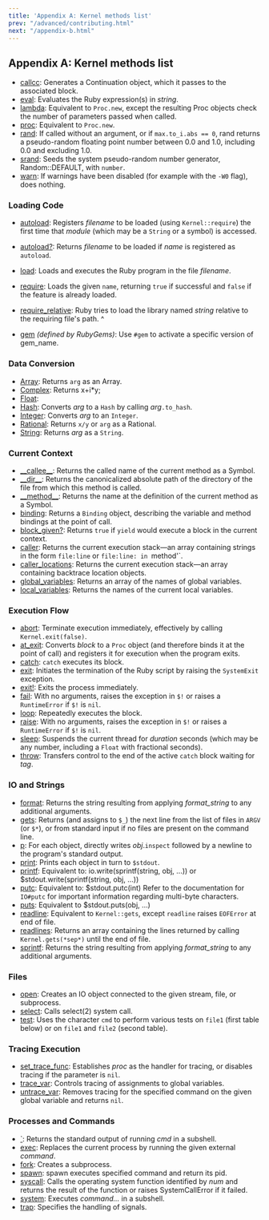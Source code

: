 ```yaml
---
title: 'Appendix A: Kernel methods list'
prev: "/advanced/contributing.html"
next: "/appendix-b.html"
---
```


## Appendix A: Kernel methods list



* [callcc](ref:`Kernel#callcc`)\: Generates a Continuation object, which
  it passes to the associated block.
* [eval](ref:`Kernel#eval`)\: Evaluates the Ruby expression(s) in
  *string*.
* [lambda](ref:`Kernel#lambda`)\: Equivalent to `Proc.new`, except the
  resulting Proc objects check the number of parameters passed when
  called.
* [proc](ref:`Kernel#proc`)\: Equivalent to `Proc.new`.
* [rand](ref:`Kernel#rand`)\: If called without an argument, or if
  `max.to_i.abs == 0`, rand returns a pseudo-random floating point
  number between 0.0 and 1.0, including 0.0 and excluding 1.0.
* [srand](ref:`Kernel#srand`)\: Seeds the system pseudo-random number
  generator, Random::DEFAULT, with `number`.
* [warn](ref:`Kernel#warn`)\: If warnings have been disabled (for
  example with the `-W0` flag), does nothing.

### Loading Code

* [autoload](ref:`Kernel#autoload`)\: Registers *filename* to be loaded
  (using `Kernel::require`) the first time that *module* (which may be a
  `String` or a symbol) is accessed.
* [autoload?](ref:`Kernel#autoload?`)\: Returns *filename* to be loaded
  if *name* is registered as `autoload`.
* [load](ref:`Kernel#load`)\: Loads and executes the Ruby program in the
  file *filename*.
* [require](ref:`Kernel#require`)\: Loads the given `name`, returning
  `true` if successful and `false` if the feature is already loaded.
* [require\_relative](ref:`Kernel#require_relative`)\: Ruby tries to
  load the library named *string* relative to the requiring file's path.
^

* [gem](ref:rubygems:Kernel#gem) *(defined by RubyGems)*\: Use `#gem` to
  activate a specific version of gem\_name.

### Data Conversion

* [Array](ref:Kernel#Array)\: Returns `arg` as an Array.
* [Complex](ref:Kernel#Complex)\: Returns x+i\*y;
* [Float](ref:Kernel#Float)\:
* [Hash](ref:Kernel#Hash)\: Converts *arg* to a `Hash` by calling
  *arg*`.to_hash`.
* [Integer](ref:Kernel#Integer)\: Converts *arg* to an `Integer`.
* [Rational](ref:Kernel#Rational)\: Returns `x/y` or `arg` as a
  Rational.
* [String](ref:Kernel#String)\: Returns *arg* as a `String`.

### Current Context

* [\_\_callee\_\_](ref:`Kernel#__callee__`)\: Returns the called name of
  the current method as a Symbol.
* [\_\_dir\_\_](ref:`Kernel#__dir__`)\: Returns the canonicalized
  absolute path of the directory of the file from which this method is
  called.
* [\_\_method\_\_](ref:`Kernel#__method__`)\: Returns the name at the
  definition of the current method as a Symbol.
* [binding](ref:`Kernel#binding`)\: Returns a `Binding` object,
  describing the variable and method bindings at the point of call.
* [block\_given?](ref:`Kernel#block_given?`)\: Returns `true` if `yield`
  would execute a block in the current context.
* [caller](ref:`Kernel#caller`)\: Returns the current execution stack—an
  array containing strings in the form `file:line` or `file:line: in
  `method'\`.
* [caller\_locations](ref:`Kernel#caller_locations`)\: Returns the
  current execution stack—an array containing backtrace location
  objects.
* [global\_variables](ref:`Kernel#global_variables`)\: Returns an array
  of the names of global variables.
* [local\_variables](ref:`Kernel#local_variables`)\: Returns the names
  of the current local variables.

### Execution Flow

* [abort](ref:`Kernel#abort`)\: Terminate execution immediately,
  effectively by calling `Kernel.exit(false)`.
* [at\_exit](ref:`Kernel#at_exit`)\: Converts *block* to a `Proc` object
  (and therefore binds it at the point of call) and registers it for
  execution when the program exits.
* [catch](ref:`Kernel#catch`)\: `catch` executes its block.
* [exit](ref:`Kernel#exit`)\: Initiates the termination of the Ruby
  script by raising the `SystemExit` exception.
* [exit!](ref:`Kernel#exit!`)\: Exits the process immediately.
* [fail](ref:`Kernel#fail`)\: With no arguments, raises the exception in
  `$!` or raises a `RuntimeError` if `$!` is `nil`.
* [loop](ref:`Kernel#loop`)\: Repeatedly executes the block.
* [raise](ref:`Kernel#raise`)\: With no arguments, raises the exception
  in `$!` or raises a `RuntimeError` if `$!` is `nil`.
* [sleep](ref:`Kernel#sleep`)\: Suspends the current thread for
  *duration* seconds (which may be any number, including a `Float` with
  fractional seconds).
* [throw](ref:`Kernel#throw`)\: Transfers control to the end of the
  active `catch` block waiting for *tag*.

### IO and Strings

* [format](ref:`Kernel#format`)\: Returns the string resulting from
  applying *format\_string* to any additional arguments.
* [gets](ref:`Kernel#gets`)\: Returns (and assigns to `$_`) the next
  line from the list of files in `ARGV` (or `$*`), or from standard
  input if no files are present on the command line.
* [p](ref:`Kernel#p`)\: For each object, directly writes *obj*.`inspect`
  followed by a newline to the program's standard output.
* [print](ref:`Kernel#print`)\: Prints each object in turn to `$stdout`.
* [printf](ref:`Kernel#printf`)\: Equivalent to:
  io.write(sprintf(string, obj, ...)) or $stdout.write(sprintf(string,
  obj, ...))
* [putc](ref:`Kernel#putc`)\: Equivalent to: $stdout.putc(int) Refer to
  the documentation for `IO#putc` for important information regarding
  multi-byte characters.
* [puts](ref:`Kernel#puts`)\: Equivalent to $stdout.puts(obj, ...)
* [readline](ref:`Kernel#readline`)\: Equivalent to `Kernel::gets`,
  except `readline` raises `EOFError` at end of file.
* [readlines](ref:`Kernel#readlines`)\: Returns an array containing the
  lines returned by calling `Kernel.gets(*sep*)` until the end of file.
* [sprintf](ref:`Kernel#sprintf`)\: Returns the string resulting from
  applying *format\_string* to any additional arguments.

### Files

* [open](ref:`Kernel#open`)\: Creates an IO object connected to the
  given stream, file, or subprocess.
* [select](ref:`Kernel#select`)\: Calls select(2) system call.
* [test](ref:`Kernel#test`)\: Uses the character `cmd` to perform
  various tests on `file1` (first table below) or on `file1` and `file2`
  (second table).

### Tracing Execution

* [set\_trace\_func](ref:`Kernel#set_trace_func`)\: Establishes *proc*
  as the handler for tracing, or disables tracing if the parameter is
  `nil`.
* [trace\_var](ref:`Kernel#trace_var`)\: Controls tracing of assignments
  to global variables.
* [untrace\_var](ref:`Kernel#untrace_var`)\: Removes tracing for the
  specified command on the given global variable and returns `nil`.

### Processes and Commands

* [\`](ref:Kernel#`)\: Returns the standard output of running *cmd* in a
  subshell.
* [exec](ref:`Kernel#exec`)\: Replaces the current process by running
  the given external *command*.
* [fork](ref:`Kernel#fork`)\: Creates a subprocess.
* [spawn](ref:`Kernel#spawn`)\: spawn executes specified command and
  return its pid.
* [syscall](ref:`Kernel#syscall`)\: Calls the operating system function
  identified by *num* and returns the result of the function or raises
  SystemCallError if it failed.
* [system](ref:`Kernel#system`)\: Executes *command...* in a subshell.
* [trap](ref:`Kernel#trap`)\: Specifies the handling of signals.

